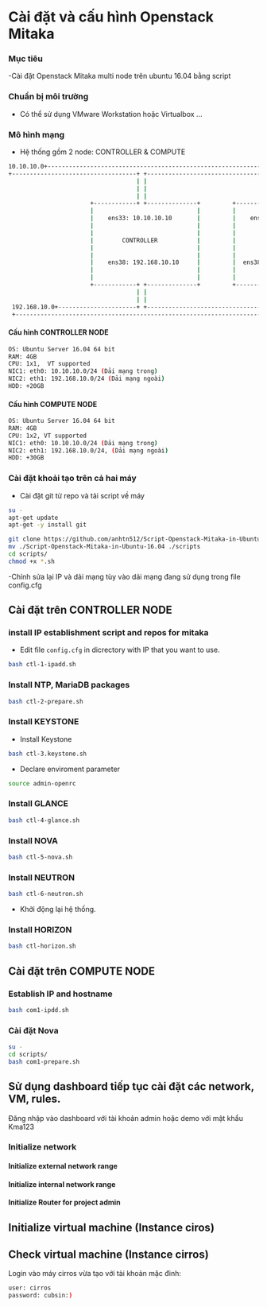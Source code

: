 # Cài đặt và cấu hình Openstack Mitaka

### Mục tiêu
-Cài đặt Openstack Mitaka multi node trên ubuntu 16.04 bằng script
### Chuẩn bị môi trường
- Có thể sử dụng VMware Workstation hoặc Virtualbox ... 

### Mô hình mạng
- Hệ thống gồm 2 node: CONTROLLER & COMPUTE
```sh
10.10.10.0+-------------------------------------------------------------------------------------------------------+
+-----------------------------------+ +-------------------------------------+ +-----------------------------------+
                                    | |                                     | |
                                    | |                                     | |
                                    | |                                     | |
                       +------------+ +--------------+         +------------+ +-----------+
                       |                             |         |                          |
                       |    ens33: 10.10.10.10       |         |    ens33: 10.10.10.11    |
                       |                             |         |                          |
                       |                             |         |                          |
                       |        CONTROLLER           |         |         COMPUTE          |
                       |                             |         |                          |
                       |                             |         |                          |
                       |    ens38: 192.168.10.10     |         |  ens38: 192.168.10.11    |
                       |                             |         |                          |
                       |                             |         |                          |
                       +------------+ +--------------+         +------------+ +-----------+
                                    | |                                     | |
                                    | |                                     | |
 192.168.10.0+----------------------+ +-------------------------------------+ +-----------------------------------+
 +----------------------------------------------------------------------------------------------------------------+

```

#### Cấu hình CONTROLLER NODE
```sh
OS: Ubuntu Server 16.04 64 bit
RAM: 4GB
CPU: 1x1,  VT supported
NIC1: eth0: 10.10.10.0/24 (Dải mạng trong)
NIC2: eth1: 192.168.10.0/24 (Dải mạng ngoài)
HDD: +20GB
```


#### Cấu hình COMPUTE NODE
```sh
OS: Ubuntu Server 16.04 64 bit
RAM: 4GB
CPU: 1x2, VT supported
NIC1: eth0: 10.10.10.0/24 (Dải mạng trong)
NIC2: eth1: 192.168.10.0/24, (Dải mạng ngoài)
HDD: +30GB
```

### Cài đặt khoải tạo trên cả hai máy
- Cài đặt git từ repo và tải script về máy
```sh
su -
apt-get update
apt-get -y install git 

git clone https://github.com/anhtn512/Script-Openstack-Mitaka-in-Ubuntu-16.04.git
mv ./Script-Openstack-Mitaka-in-Ubuntu-16.04 ./scripts
cd scripts/
chmod +x *.sh
```
-Chỉnh sửa lại IP và dải mạng tùy vào dải mạng đang sử dụng trong file config.cfg

## Cài đặt trên CONTROLLER NODE
### install IP establishment script and repos for mitaka
- Edit file `config.cfg` in dicrectory with IP that you want to use.
 
```sh
bash ctl-1-ipadd.sh
```

### Install NTP, MariaDB packages
```sh
bash ctl-2-prepare.sh
```

### Install KEYSTONE
- Install Keystone
```sh
bash ctl-3.keystone.sh
```

- Declare enviroment parameter
```sh
source admin-openrc
```

### Install GLANCE
```sh
bash ctl-4-glance.sh
```

### Install NOVA
```sh
bash ctl-5-nova.sh
```

### Install NEUTRON
```sh
bash ctl-6-neutron.sh
```
- Khởi động lại hệ thống.

### Install HORIZON
```sh
bash ctl-horizon.sh
```

## Cài đặt trên COMPUTE NODE
### Establish IP and hostname
```sh
bash com1-ipdd.sh
```
### Cài đặt Nova
```sh
su -
cd scripts/
bash com1-prepare.sh
```

## Sử dụng dashboard tiếp tục cài đặt các network, VM, rules.
Đăng nhập vào dashboard với tài khoản admin hoặc demo với mật khẩu Kma123
### Initialize network
#### Initialize external network range
#### Initialize internal network range
#### Initialize Router for project admin
## Initialize virtual machine (Instance ciros)
## Check virtual machine (Instance cirros)
Login vào máy cirros vừa tạo với tài khoản mặc đinh:
```sh
user: cirros
password: cubsin:)
```





